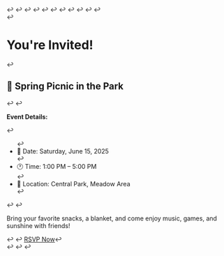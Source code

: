 <!DOCTYPE html>↩
<html lang="en">↩
<head>↩
  <meta charset="UTF-8" />↩
 <meta name="viewport" content="width=device-width, initial-scale=1.0">↩
↩
  <title>Spring Picnic – You're Invited!</title>↩
  <style>↩
    body {↩
      font-family: Arial, sans-serif;↩
      background-color: #fcefe3;↩
      color: #333;↩
      margin: 0;↩
      padding: 0;↩
    }↩
↩
    .invite {↩
      max-width: 500px;↩
      margin: 50px auto;↩
      background-color: white;↩
      padding: 30px;↩
      border-radius: 12px;↩
      box-shadow: 0 0 10px rgba(0,0,0,0.1);↩
      text-align: center;↩
    }↩
↩
    h1 {↩
      color: #d95d39;↩
    }↩
↩
    h2 {↩
      color: #555;↩
      margin-bottom: 20px;↩
    }↩
↩
    ul {↩
      list-style-type: none;↩
      padding: 0;↩
    }↩
↩
    ul li {↩
      margin: 10px 0;↩
    }↩
↩
    .rsvp-button {↩
      display: inline-block;↩
      margin-top: 20px;↩
      padding: 10px 20px;↩
      background-color: #d95d39;↩
      color: white;↩
      text-decoration: none;↩
      border-radius: 5px;↩
      transition: background-color 0.3s;↩
    }↩
↩
    .rsvp-button:hover {↩
      background-color: #a3422a;↩
    }↩
  </style>↩
</head>↩
<body>↩
↩
  <div class="invite">↩
    <h1>You're Invited!</h1>↩
    <h2>🌸 Spring Picnic in the Park</h2>↩
↩
    <p><strong>Event Details:</strong></p>↩
    <ul>↩
      <li>📅 Date: Saturday, June 15, 2025</li>↩
      <li>🕐 Time: 1:00 PM – 5:00 PM</li>↩
      <li>📍 Location: Central Park, Meadow Area</li>↩
    </ul>↩
↩
    <p>Bring your favorite snacks, a blanket, and come enjoy music, games, and sunshine with friends!</p>↩
↩
    <a href="mailto:zeekoo.123@gmail.com?subject=RSVP%20Spring%20Picnic" class="rsvp-button" aria-label="Send RSVP email for Spring Picnic">RSVP Now</a>↩
  </div>↩
↩
</body>↩
</html>
